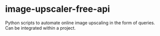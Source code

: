 # image-upscaler-free-api
Python scripts to automate online image upscaling in the form of queries. Can be integrated within a project.
